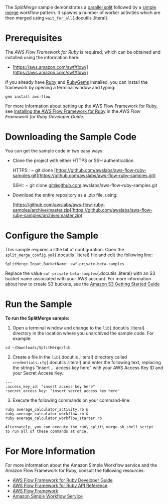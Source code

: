 The *SplitMerge* sample demonstrates a [parallel
split](http://docs.aws.amazon.com/amazonswf/latest/awsrbflowguide/programming-workflow-patterns.html#programming-workflow-patterns-synchronization)
followed by a [simple
merge](http://docs.aws.amazon.com/amazonswf/latest/awsrbflowguide/programming-workflow-patterns.html#programming-workflow-patterns-simple-merge)
workflow pattern. It spawns a number of worker activities which are then
merged using `wait_for_all`{.docutils .literal}.

Prerequisites
=============

The *AWS Flow Framework for Ruby* is required, which can be obtained and
installed using the information here:

-   [https://aws.amazon.com/swf/flow/](https://aws.amazon.com/swf/flow/)

If you already have [Ruby](https://www.ruby-lang.org/) and
[RubyGems](http://rubygems.org/) installed, you can install the
framework by opening a terminal window and typing:

~~~~ {.literal-block}
gem install aws-flow
~~~~

For more information about setting up the AWS Flow Framework for Ruby,
see [Installing the AWS Flow Framework for
Ruby](http://docs.aws.amazon.com/amazonswf/latest/awsrbflowguide/installing.html)
in the *AWS Flow Framework for Ruby Developer Guide*.

Downloading the Sample Code
===========================

You can get the sample code in two easy ways:

-   Clone the project with either HTTPS or SSH authentication.

    HTTPS::
      ~ git clone
        [https://github.com/awslabs/aws-flow-ruby-samples.git](https://github.com/awslabs/aws-flow-ruby-samples.git)

    SSH::
      ~ git clone
        [git@github.com](mailto:git@github.com):awslabs/aws-flow-ruby-samples.git

-   Download the entire repository as a .zip file, using:

    [https://github.com/awslabs/aws-flow-ruby-samples/archive/master.zip](https://github.com/awslabs/aws-flow-ruby-samples/archive/master.zip)

Configure the Sample
====================

This sample requires a little bit of configuration. Open the
`split_merge_config.yml`{.docutils .literal} file and edit the following
line:

~~~~ {.literal-block}
SplitMerge.Input.BucketName: swf-private-beta-samples
~~~~

Replace the value `swf-private-beta-samples`{.docutils .literal} with an
S3 bucket name associated with your AWS account. For more information
about how to create S3 buckets, see the [Amazon S3 Getting Started
Guide](http://docs.aws.amazon.com/AmazonS3/latest/gsg/GetStartedWithS3.html)

Run the Sample
==============

**To run the SplitMerge sample:**

1.  Open a terminal window and change to the `lib`{.docutils .literal}
    directory in the location where you unarchived the sample code. For
    example:

~~~~ {.literal-block}
cd ~/Downloads/SplitMerge/lib
~~~~

2.  Create a file in the `lib`{.docutils .literal} directory called
    `credentials.cfg`{.docutils .literal} and enter the following text,
    replacing the strings "insert ... access key here" with your AWS
    Access Key ID and your Secret Access Key.:

~~~~ {.literal-block}
---
:access_key_id: "insert access key here"
:secret_access_key: "insert secret access key here"
~~~~

3.  Execute the following commands on your command-line:

~~~~ {.literal-block}
ruby average_calculator_activity.rb &
ruby average_calculator_workflow.rb &
ruby average_calculator_workflow_starter.rb
~~~~

    Alternately, you can execute the run\_split\_merge.sh shell script
    to run all of these commands at once.

For More Information
====================

For more information about the Amazon Simple Workflow service and the
Amazon Flow Framework for Ruby, consult the following resources:

-   [AWS Flow Framework for Ruby Developer
    Guide](http://docs.aws.amazon.com/amazonswf/latest/awsrbflowguide/)
-   [AWS Flow Framework for Ruby API
    Reference](https://docs.aws.amazon.com/amazonswf/latest/awsrbflowapi/)
-   [AWS Flow Framework](http://aws.amazon.com/swf/flow/)
-   [Amazon Simple Workflow Service](http://aws.amazon.com/swf/)

